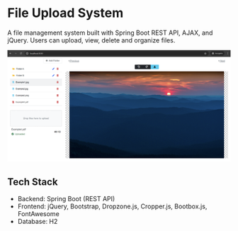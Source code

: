 # File Upload System
A file management system built with Spring Boot REST API, AJAX, and jQuery. Users can upload, view, delete and organize files. 

![](example.png)  

## Tech Stack
- Backend: Spring Boot (REST API)
- Frontend: jQuery, Bootstrap, Dropzone.js, Cropper.js, Bootbox.js, FontAwesome
- Database: H2
